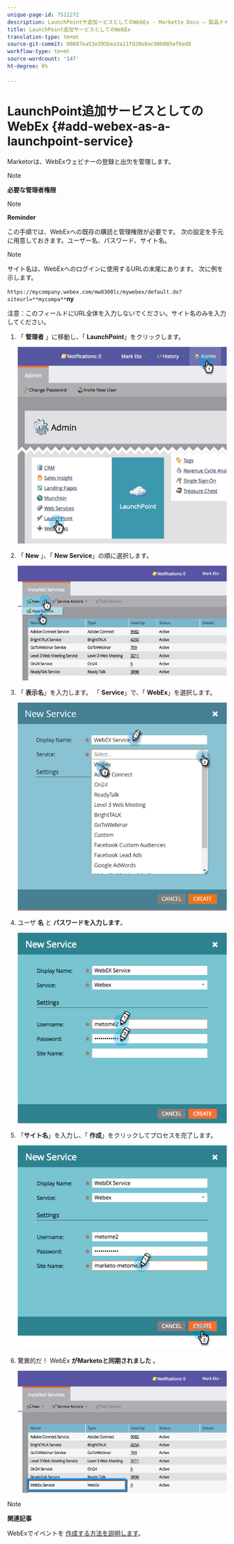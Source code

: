 ```yaml
---
unique-page-id: 7512272
description: LaunchPointサ追加ービスとしてのWebEx - Marketto Docs — 製品ドキュメント
title: LaunchPoint追加サービスとしてのWebEx
translation-type: tm+mt
source-git-commit: 00887ea53e395bea3a11fd28e0ac98b085ef6ed8
workflow-type: tm+mt
source-wordcount: '147'
ht-degree: 0%

---
```



# LaunchPoint追加サービスとしてのWebEx {#add-webex-as-a-launchpoint-service}

Marketorは、WebExウェビナーの登録と出欠を管理します。

>[!NOTE]
>
>**必要な管理者権限**

>[!NOTE]
>
>**Reminder**
>
>この手順では、WebExへの既存の購読と管理権限が必要です。 次の設定を手元に用意しておきます。ユーザー名、パスワード、サイト名。

>[!NOTE]
>
>サイト名は、WebExへのログインに使用するURLの末尾にあります。 次に例を示します。
>
>`https://mycompany.webex.com/mw0300lc/mywebex/default.do?siteurl=**mycompa**`**ny**
>
>注意：このフィールドにURL全体を入力しないでください。サイト名のみを入力してください。

1. 「 **管理者** 」に移動し、「 **LaunchPoint**」をクリックします。

   ![](assets/image2015-4-23-11-3a20-3a43.png)

1. 「 **New** 」、「 **New Service**」の順に選択します。

   ![](assets/webex-new-service.png)

1. 「 **表示名**」を入力します。 「 **Service**」で、「 **WebEx**」を選択します。

   ![](assets/new-service-webex.png)

1. ユーザ **名** と **パスワードを入力します**。

   ![](assets/image2015-4-24-18-3a56-3a56.png)

1. 「**サイト名**」を入力し、「 **作成**」をクリックしてプロセスを完了します。

   ![](assets/image2015-4-24-18-3a58-3a43.png)

1. 驚異的だ！ WebEx **がMarketoと同期されました** 。

   ![](assets/webex.png)

>[!NOTE]
>
>**関連記事**
>
>WebExでイベントを [作成する方法を説明します](../../../product-docs/demand-generation/events/create-an-event/create-an-event-with-webex.md)。

